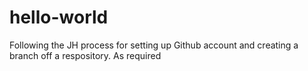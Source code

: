 # hello-world

Following the JH process for setting up Github account and creating a branch off a respository.  As required
